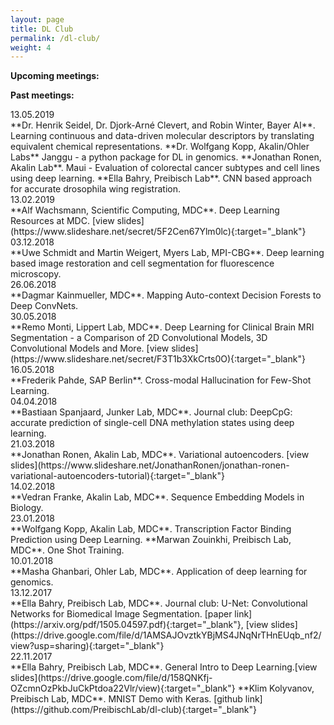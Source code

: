 ```yaml
---
layout: page
title: DL Club
permalink: /dl-club/
weight: 4
---
```


<div class="row">
	<!--
<p><b>Next meeting:</b></p>
	
<div class="col-md-2"> Feb. 27 (Wed), 15:00, MDC.89, Room 1.17 </div>
<div class="col-md-10" markdown="1"> 
**Marie Walde** (Woehler Lab). Confocal detectors.

</div>
</div>
-->

<div class="row">
<p></p>
<p><b>Upcoming meetings:</b></p>

<p><b>Past meetings:</b></p>

<div class="col-md-2"> 13.05.2019 </div>
<div class="col-md-10" markdown="1">
**Dr. Henrik Seidel, Dr. Djork-Arné Clevert, and Robin Winter, Bayer AI**. Learning continuous and data-driven molecular descriptors by translating equivalent chemical representations.  
**Dr. Wolfgang Kopp, Akalin/Ohler Labs**  Janggu - a python package for DL in genomics.  
**Jonathan Ronen, Akalin Lab**. Maui - Evaluation of colorectal cancer subtypes and cell lines using deep learning.  
**Ella Bahry, Preibisch Lab**. CNN based approach for accurate drosophila wing registration. 
</div>

<div class="col-md-2"> 13.02.2019 </div>
<div class="col-md-10" markdown="1">
**Alf Wachsmann, Scientific Computing, MDC**. Deep Learning Resources at MDC. 
[view slides](https://www.slideshare.net/secret/5F2Cen67Ylm0lc){:target="_blank"}
</div>

<div class="col-md-2"> 03.12.2018 </div>
<div class="col-md-10" markdown="1">
**Uwe Schmidt and Martin Weigert, Myers Lab, MPI-CBG**. Deep learning based image restoration and cell segmentation for fluorescence microscopy.
</div>

<div class="col-md-2"> 26.06.2018 </div>
<div class="col-md-10" markdown="1">
**Dagmar Kainmueller, MDC**. Mapping Auto-context Decision Forests to Deep ConvNets.
</div>

<div class="col-md-2"> 30.05.2018 </div>
<div class="col-md-10" markdown="1">
**Remo Monti, Lippert Lab, MDC**. Deep Learning for Clinical Brain MRI Segmentation - a Comparison of 2D Convolutional Models, 3D Convolutional Models and More.
[view slides](https://www.slideshare.net/secret/F3T1b3XkCrts0O){:target="_blank"}
</div>

<div class="col-md-2"> 16.05.2018 </div>
<div class="col-md-10" markdown="1">
**Frederik Pahde, SAP Berlin**. Cross-modal Hallucination for Few-Shot Learning.
</div>
	
<div class="col-md-2"> 04.04.2018 </div>
<div class="col-md-10" markdown="1">
**Bastiaan Spanjaard, Junker Lab, MDC**. Journal club: DeepCpG: accurate prediction of single-cell DNA methylation states using deep learning.
</div>

<div class="col-md-2"> 21.03.2018 </div>
<div class="col-md-10" markdown="1">
**Jonathan Ronen, Akalin Lab, MDC**. Variational autoencoders. 
[view slides](https://www.slideshare.net/JonathanRonen/jonathan-ronen-variational-autoencoders-tutorial){:target="_blank"}
</div>

<div class="col-md-2"> 14.02.2018 </div>
<div class="col-md-10" markdown="1">
**Vedran Franke, Akalin Lab, MDC**. Sequence Embedding Models in Biology.
</div>

<div class="col-md-2"> 23.01.2018 </div>
<div class="col-md-10" markdown="1">
**Wolfgang Kopp, Akalin Lab, MDC**. Transcription Factor Binding Prediction using Deep Learning.  
**Marwan Zouinkhi, Preibisch Lab, MDC**. One Shot Training.
</div>

<div class="col-md-2"> 10.01.2018 </div>
<div class="col-md-10" markdown="1">
**Masha Ghanbari, Ohler Lab, MDC**. Application of deep learning for genomics.  
</div>

<div class="col-md-2"> 13.12.2017 </div>
<div class="col-md-10" markdown="1">
**Ella Bahry, Preibisch Lab, MDC**. Journal club: U-Net: Convolutional Networks for Biomedical Image Segmentation.
[paper link](https://arxiv.org/pdf/1505.04597.pdf){:target="_blank"}, 
[view slides](https://drive.google.com/file/d/1AMSAJOvztkYBjMS4JNqNrTHnEUqb_nf2/view?usp=sharing){:target="_blank"}
</div>

<div class="col-md-2"> 22.11.2017 </div>
<div class="col-md-10" markdown="1">
**Ella Bahry, Preibisch Lab, MDC**. General Intro to Deep Learning.[view slides](https://drive.google.com/file/d/158QNKfj-OZcmnOzPkbJuCkPtdoa22Vlr/view){:target="_blank"}  
**Klim Kolyvanov, Preibisch Lab, MDC**. MNIST Demo with Keras.
[github link](https://github.com/PreibischLab/dl-club){:target="_blank"}
</div>

</div>



